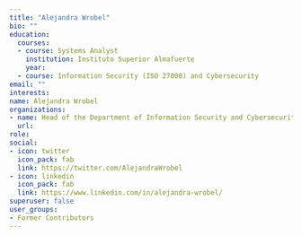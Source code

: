 ```yaml
---
title: "Alejandra Wrobel"
bio: ""
education:
  courses:
  - course: Systems Analyst
    institution: Instituto Superior Almafuerte 
    year: 
  - course: Information Security (ISO 27000) and Cybersecurity
email: ""
interests:
name: Alejandra Wrobel
organizations: 
- name: Head of the Department of Information Security and Cybersecurity (Subsecretariat of Modernization of the Chaco Province)
  url: 
role:
social:
- icon: twitter
  icon_pack: fab
  link: https://twitter.com/AlejandraWrobel
- icon: linkedin
  icon_pack: fab
  link: https://www.linkedin.com/in/alejandra-wrobel/
superuser: false
user_groups:
- Former Contributors
---
```





